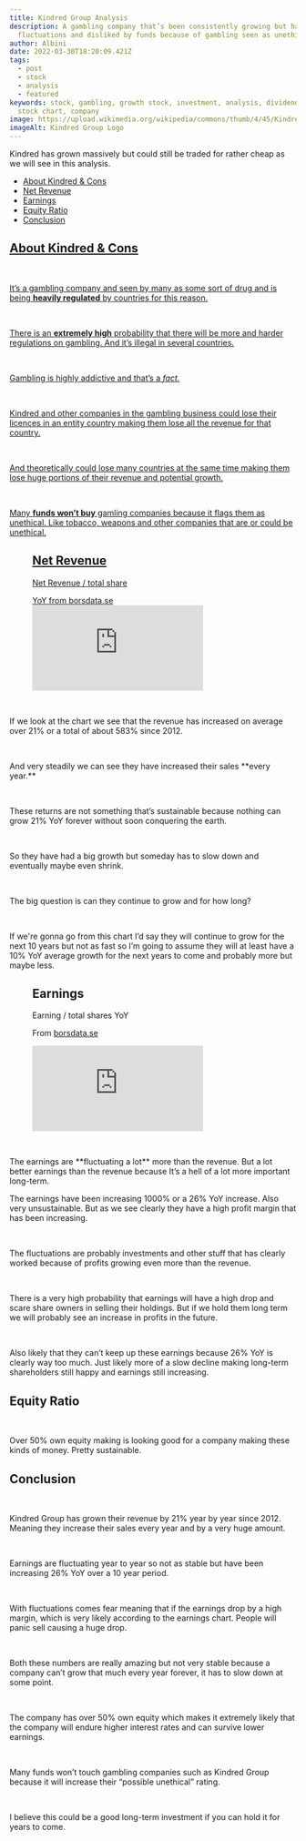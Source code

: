 ```yaml
---
title: Kindred Group Analysis
description: A gambling company that’s been consistently growing but has high
  fluctuations and disliked by funds because of gambling seen as unethical.
author: Albini
date: 2022-03-30T18:20:09.421Z
tags:
  - post
  - stock
  - analysis
  - featured
keywords: stock, gambling, growth stock, investment, analysis, dividend stock,
  stock chart, company
image: https://upload.wikimedia.org/wikipedia/commons/thumb/4/45/Kindredgroup_logo.jpg/375px-Kindredgroup_logo.jpg
imageAlt: Kindred Group Logo
---
```

<p>

Kindred has grown massively but could still be traded for rather cheap as we will see in this analysis.

</p>

<ul>

<li><a href="#about-kindred">About Kindred & Cons</li>

<li><a href="#revenue">Net Revenue</li>

<li><a href="#earnings">Earnings</li>

<li><a href="#equity">Equity Ratio</li>

<li><a href="#conclusion">Conclusion</li>

</ul>

<h2 id="about-kindred">About Kindred & Cons</h2>

<br>

<p>

It’s a gambling company and seen by many as some sort of drug and is being **heavily regulated** by countries for this reason.

</p>

<br>

<p>

There is an **extremely high** probability that there will be more and harder regulations on gambling. And it’s illegal in several countries.

</p>

<br>

<p>

Gambling is highly addictive and that’s a *fact.*

</p>

<br>

<p>

Kindred and other companies in the gambling business could lose their licences in an entity country making them lose all the revenue for that country.

</p>

<br><p>

And theoretically could lose many countries at the same time making them lose huge portions of their revenue and potential growth.

</p>

<br>

<p>

Many **funds won’t buy** gamling companies because it flags them as unethical. Like tobacco, weapons and other companies that are or could be unethical.

</p>

<figure>

<figcapture class="text-centered">

<h2 class="mr-top" id="revenue">Net Revenue</h2>

<p>Net Revenue / total share</p>

<p class="text-light">YoY from <a href="www.borsdata.se" target="_blank">borsdata.se</a>

</figcapture>

<iframe seamless frameborder="0" scrolling="no" src="https://docs.google.com/spreadsheets/d/e/2PACX-1vTZ6q_7lsfgYji-CUQAKaYxp87WSM9Gk8QT04MVgoJKYI9egNezBpvFnp667fKEtTvlFegjwOBVow3o/pubchart?oid=690255900&amp;format=interactive"></iframe>

</figure>

<br>

<p>If we look at the chart we see that the revenue has increased on average over 21% or a total of about 583% since 2012.</p>

<br>

<p>And very steadily we can see they have increased their sales **every year.**</p>

<br>

<p>These returns are not something that’s sustainable because nothing can grow <span class="plus">21%</span> YoY forever without soon conquering the earth.</p>

<br>

<p>So they have had a big growth but someday has to slow down and eventually maybe even shrink.</p>

<br>

<p>The big question is can they continue to grow and for how long?</p>

<br>

<p>If we're gonna go from this chart I’d say they will continue to grow for the next 10 years but not as fast so I’m going to assume they will at least have a 10% YoY average growth for the next years to come and probably more but maybe less.</p>

<figure>

<figcaption class="text-centered">

<h2 class="mr-top" id="earnings">Earnings</h2>

<p>Earning / total shares YoY</p>

<p class="text-light">From <a href="www.borsdata.se" target="_blank">borsdata.se</a>

</figcaption>

<iframe seamless frameborder="0" scrolling="no" src="https://docs.google.com/spreadsheets/d/e/2PACX-1vTZ6q_7lsfgYji-CUQAKaYxp87WSM9Gk8QT04MVgoJKYI9egNezBpvFnp667fKEtTvlFegjwOBVow3o/pubchart?oid=1231751740&amp;format=interactive"></iframe>

</figure>

<br>

<p>The earnings are **fluctuating a lot** more than the revenue. But a lot better earnings than the revenue because It’s a hell of a lot more important long-term.</p>

<p>The earnings have been increasing <span class="plus">1000%</span> or a <span class="plus">26%</span> YoY increase. Also very unsustainable. But as we see clearly they have a high profit margin that has been increasing.</p>

<br>

<p>The fluctuations are probably investments and other stuff that has clearly worked because of profits growing even more than the revenue.</p>

<br>

<p>There is a very high probability that earnings will have a high drop and scare share owners in selling their holdings. But if we hold them long term we will probably see an increase in profits in the future.</p>

<br>

<p>Also likely that they can’t keep up these earnings because 26% YoY is clearly way too much. Just likely more of a slow decline making long-term shareholders still happy and earnings still increasing.</p>

<h2 class="mr-top" id="equity">Equity Ratio</h2>

<br>

<p>Over 50% own equity making is looking good for a company making these kinds of money. Pretty sustainable.</p>

<h2 class="mr-top" id="conclusion">Conclusion</h2>

<br>

<p>Kindred Group has grown their revenue by <span class="plus">21%</span> year by year since 2012. Meaning they increase their sales every year and by a very huge amount.</p>

<br>

<p>Earnings are fluctuating year to year so not as stable but have been increasing <span class="plus">26%</span> YoY over a 10 year period.</p>

<br>

<p>With fluctuations comes fear meaning that if the earnings drop by a high margin, which is very likely according to the earnings chart. People will panic sell causing a huge drop.</p>

<br>

<p>Both these numbers are really amazing but not very stable because a company can’t grow that much every year forever, it has to slow down at some point.</p>

<br>

<p>The company has over 50% own equity which makes it extremely likely that the company will endure higher interest rates and can survive lower earnings.</p>

<br>

<p>Many funds won’t touch gambling companies such as Kindred Group because it will increase their “possible unethical” rating.</p>

<br>

<p>I believe this could be a good long-term investment if you can hold it for years to come.</p>